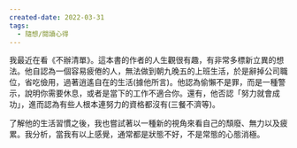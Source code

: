 ```yaml
---
created-date: 2022-03-31
tags:
  - 隨想/閱讀心得
---
```


我最近在看《不辦清單》。這本書的作者的人生觀很有趣，有非常多標新立異的想法。他自認為一個容易疲倦的人，無法做到朝九晚五的上班生活，於是辭掉公司職位，省吃儉用，過著逍遙自在的生活(據他所言)。他認為偷懶不是罪，而是一種警示，說明你需要休息，或者是當下的工作不適合你。還有，他否認「努力就會成功」，進而認為有些人根本連努力的資格都沒有(三餐不濟等)。

了解他的生活習慣之後，我也嘗試著以一種新的視角來看自己的頹廢、無力以及疲累。我分析，當我有以上感覺，通常都是狀態不好，不是常態的心態消極。